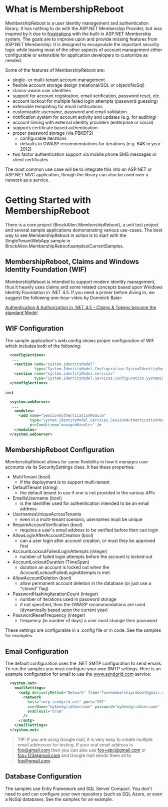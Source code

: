 # What is MembershipReboot

MembershipReboot is a user identity management and authentication library. It has nothing to do with the ASP.NET Membership Provider, but was inspired by it due to [frustrations](http://brockallen.com/2012/09/02/think-twice-about-using-membershipprovider-and-simplemembership/) with the built-in ASP.NET Membership system. The goals are to improve upon and provide missing features from ASP.NET Membership. It is designed to encapsulate the important security logic while leaving most of the other aspects of account management either configurable or extensible for application developers to customize as needed.

Some of the features of MembershipReboot are:

* single- or multi-tenant account management
* flexible account storage design (relational/SQL or object/NoSql)
* claims-aware user identities
* support for account registration, email verification, password reset, etc.
* account lockout for multiple failed login attempts (password guessing)
* extensible templating for email notifications
* customizable username, password and email validation
* notification system for account activity and updates (e.g. for auditing)
* account linking with external identity providers (enterprise or social)
* supports certificate based authentication
* proper password storage (via PBKDF2)
	* configurable iterations
	* defaults to OWASP recommendations for iterations (e.g. 64K in year 2012)
* two factor authentication support via mobile phone SMS messages or client certificates

The most common use case will be to integrate this into an ASP.NET or ASP.NET MVC application, though the library can also be used over a network as a service.

# Getting Started with MembershipReboot

There is a core project (BrockAllen.MembershipReboot), a unit test project and several sample applications demonstrating various use-cases. The best way to see MembershipReboot in action is to start with the SingleTenantWebApp sample in BrockAllen.MembershipReboot\samples\CurrentSamples.

## MembershipReboot, Claims and Windows Identity Foundation (WIF)

MembershipReboot is intended to support modern identity management, thus it heavily uses claims and some related concepts based upon Windows Identity Foundation in .NET 4.5. If you need a primer before diving in, we suggest the following one-hour video by Dominick Baier: 

[Authentication & Authorization in .NET 4.5 - Claims & Tokens become the standard Model](http://vimeo.com/43549130)

## WIF Configuration

The sample application's web.config shows proper configuration of WIF which includes both of the following:

```xml
  <configSections>
   ...
    <section name="system.identityModel"
             type="System.IdentityModel.Configuration.SystemIdentityModelSection, System.IdentityModel, Version=4.0.0.0, Culture=neutral, PublicKeyToken=B77A5C561934E089" />
    <section name="system.identityModel.services"
             type="System.IdentityModel.Services.Configuration.SystemIdentityModelServicesSection, System.IdentityModel.Services, Version=4.0.0.0, Culture=neutral, PublicKeyToken=B77A5C561934E089" />
  </configSections>
```
and

```xml
  <system.webServer>
   ...
    <modules>
      <add name="SessionAuthenticationModule"
           type="System.IdentityModel.Services.SessionAuthenticationModule, System.IdentityModel.Services, Version=4.0.0.0, Culture=neutral, PublicKeyToken=b77a5c561934e089"
           preCondition="managedHandler" />
    </modules>
  </system.webServer>
```

## MembershipReboot Configuration

MembershipReboot allows for some flexibility in how it manages user accounts via its SecuritySettings class. It has these properties:

* MultiTenant (bool)
	* if the deployment is to support multi-tenant
* DefaultTenant (string)
	* the default tenant to use if one is not provided in the various APIs
* EmailIsUsername (bool)
	* is the identifier used for authentication intended to be an email address
* UsernamesUniqueAcrossTenants
	* even in a multi-tenant scenario, usernames must be unique
* RequireAccountVerification (bool)
	* requires a user's email address to be verified before then can login
* AllowLoginAfterAccountCreation (bool)
	* can a user login after account creation, or must they be approved first
* AccountLockoutFailedLoginAttempts (integer)
	* number of failed login attempts before the account is locked out
* AccountLockoutDuration (TimeSpan)
	* duration an account is locked out when the AccountLockoutFailedLoginAttempts is met
* AllowAccountDeletion (bool)
	* allow permanent account deletion in the database (or just use a "closed" flag)
* PasswordHashingIterationCount (integer)
	* number of iterations used in password storage
	* if not specified, then the OWASP recommondations are used (dynamically based upon the current year)
* PasswordResetFrequency (integer)
	* frequency (in number of days) a user must change their password

These settings are configurable in a .config file or in code. See the samples for examples.

## Email Configuration

The default configuration uses the .NET SMTP configuration to send emails. To run the samples you must configure your own SMTP settings. Here is an example configuration for email to use the www.sendgrid.com service:

```XML
  <system.net>
    <mailSettings>
      <smtp deliveryMethod="Network" from="foo+membershipreboot@gmail.com">
        <network 
          host="smtp.sendgrid.net" port="587" 
          userName="mySendgridUsername" password="mySendgridUsername"
          enableSsl="true"
        />
      </smtp>
    </mailSettings>
  </system.net>
```

> TIP: If you are using Google mail, it is very easy to create multiple email addresses for testing. If your real email address
>      is foo@gmail.com then you can also use foo+abc@gmail.com or foo+123@gmail.com and Google mail
>      sends them all to foo@gmail.com. 

## Database Configuration

The samples use Entiy Framework and SQL Server Compact. You don't need to and can configure your own repository (such as SQL Azure, or even a NoSql database). See the samples for an example.
